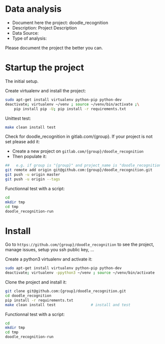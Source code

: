 # Data analysis
- Document here the project: doodle_recognition
- Description: Project Description
- Data Source:
- Type of analysis:

Please document the project the better you can.

# Startup the project

The initial setup.

Create virtualenv and install the project:
```bash
sudo apt-get install virtualenv python-pip python-dev
deactivate; virtualenv ~/venv ; source ~/venv/bin/activate ;\
    pip install pip -U; pip install -r requirements.txt
```

Unittest test:
```bash
make clean install test
```

Check for doodle_recognition in gitlab.com/{group}.
If your project is not set please add it:

- Create a new project on `gitlab.com/{group}/doodle_recognition`
- Then populate it:

```bash
##   e.g. if group is "{group}" and project_name is "doodle_recognition"
git remote add origin git@github.com:{group}/doodle_recognition.git
git push -u origin master
git push -u origin --tags
```

Functionnal test with a script:

```bash
cd
mkdir tmp
cd tmp
doodle_recognition-run
```

# Install

Go to `https://github.com/{group}/doodle_recognition` to see the project, manage issues,
setup you ssh public key, ...

Create a python3 virtualenv and activate it:

```bash
sudo apt-get install virtualenv python-pip python-dev
deactivate; virtualenv -ppython3 ~/venv ; source ~/venv/bin/activate
```

Clone the project and install it:

```bash
git clone git@github.com:{group}/doodle_recognition.git
cd doodle_recognition
pip install -r requirements.txt
make clean install test                # install and test
```
Functionnal test with a script:

```bash
cd
mkdir tmp
cd tmp
doodle_recognition-run
```
